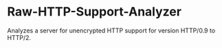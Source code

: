 # Raw-HTTP-Support-Analyzer
Analyzes a server for unencrypted HTTP support for version HTTP/0.9 to HTTP/2.
